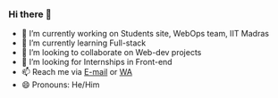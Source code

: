 ### Hi there 👋

<!--
**SagarDNG/SagarDNG** is a ✨ _special_ ✨ repository because its `README.md` (this file) appears on your GitHub profile.

Here are some ideas to get you started:
- 💬 Ask me about anything about Front-end
- ⚡ Fun fact: You know, if you know😂
-->
- 🔭 I’m currently working on Students site, WebOps team, IIT Madras
- 🌱 I’m currently learning Full-stack
- 👯 I’m looking to collaborate on Web-dev projects
- 🤔 I’m looking for Internships in Front-end
- 📫 Reach me via [E-mail](mailto:ed20b054@smail.iitm.ac.in) or [WA](https://wa.me/919620916448)
- 😄 Pronouns: He/Him


